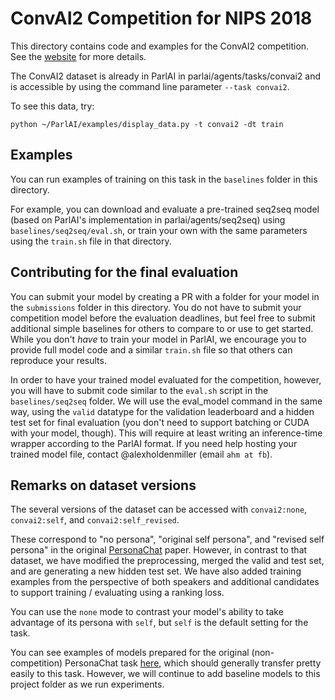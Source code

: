 # ConvAI2 Competition for NIPS 2018

This directory contains code and examples for the ConvAI2 competition.
See the [website](http://convai.io/) for more details.

The ConvAI2 dataset is already in ParlAI in parlai/agents/tasks/convai2 and is accessible by using the command line parameter `--task convai2`.

To see this data, try:
```
python ~/ParlAI/examples/display_data.py -t convai2 -dt train
```


## Examples

You can run examples of training on this task in the `baselines` folder in this directory.

For example, you can download and evaluate a pre-trained seq2seq model (based on ParlAI's implementation in parlai/agents/seq2seq) using `baselines/seq2seq/eval.sh`, or train your own with the same parameters using the `train.sh` file in that directory.


## Contributing for the final evaluation

You can submit your model by creating a PR with a folder for your model in the `submissions` folder in this directory.
You do not have to submit your competition model before the evaluation deadlines, but feel free to submit additional simple baselines for others to compare to or use to get started.
While you don't *have* to train your model in ParlAI, we encourage you to provide full model code and a similar `train.sh` file so that others can reproduce your results.

In order to have your trained model evaluated for the competition, however, you will have to submit code similar to the `eval.sh` script in the `baselines/seq2seq` folder.
We will use the eval_model command in the same way, using the `valid` datatype for the validation leaderboard and a hidden test set for final evaluation (you don't need to support batching or CUDA with your model, though).
This will require at least writing an inference-time wrapper according to the ParlAI format.
If you need help hosting your trained model file, contact @alexholdenmiller (email `ahm at fb`).


## Remarks on dataset versions

The several versions of the dataset can be accessed with `convai2:none`, `convai2:self`, and `convai2:self_revised`.

These correspond to "no persona", "original self persona", and "revised self persona" in the original [PersonaChat](https://arxiv.org/pdf/1801.07243.pdf) paper.
However, in contrast to that dataset, we have modified the preprocessing, merged the valid and test set, and are generating a new hidden test set. We have also added training examples from the perspective of both speakers and additional candidates to support training / evaluating using a ranking loss.

You can use the `none` mode to contrast your model's ability to take advantage of its persona with `self`, but `self` is the default setting for the task.

You can see examples of models prepared for the original (non-competition) PersonaChat task [here](https://github.com/facebookresearch/ParlAI/tree/master/projects/personachat), which should generally transfer pretty easily to this task. However, we will continue to add baseline models to this project folder as we run experiments.
